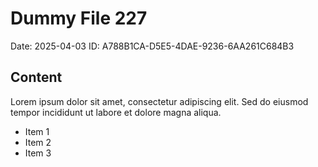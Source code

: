 # Dummy File 227

Date: 2025-04-03
ID: A788B1CA-D5E5-4DAE-9236-6AA261C684B3

## Content

Lorem ipsum dolor sit amet, consectetur adipiscing elit.
Sed do eiusmod tempor incididunt ut labore et dolore magna aliqua.

* Item 1
* Item 2
* Item 3
